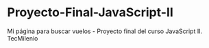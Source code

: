 # Proyecto-Final-JavaScript-II
Mi página para buscar vuelos - Proyecto final del curso JavaScript II. TecMilenio
